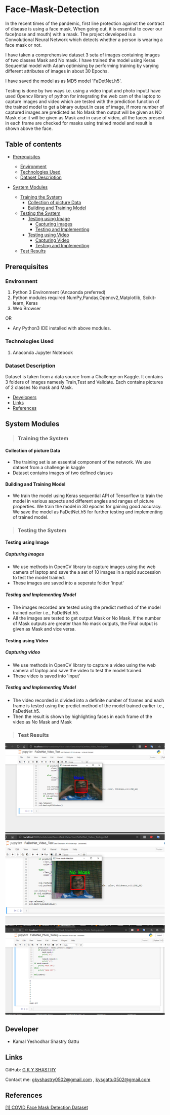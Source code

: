 # Face-Mask-Detection

In the recent times of the pandemic, first line protection against the contract of disease is using a face mask. When going out, it is essential to cover our face(nose and mouth) with a mask. The project developed is a Convolutional Neural Network which detects whether a person is wearing a face mask or not.

I have taken a comprehensive dataset 3 seta of images containing images of two classes Mask and No mask. I have trained the model using Keras Sequential model with Adam optimising by performing training by varying different attributes of images in about 30 Epochs.

I have saved the model as as MD5 model 'FaDetNet.h5'.

Testing is done by two ways i.e. using a video input and photo input.I have used Opencv library of python for integrating the web cam of the laptop to capture images and video which are tested with the prediction function of the trained model to get a binary output.In case of image, if more number of captured images are predicted as No Mask then output will be given as NO Mask else it will be given as Mask and in case of video, all the faces present in each frame are checked for masks using trained model and result is shown above the face.

## Table of contents

- [Prerequisites](#prerequisites)
    - [Environment](#environment)
    - [Technologies Used](#technologies-used)
    - [Dataset Description](#dataset-description)

- [System Modules](#modules)
    - [Training the System](#training)
        - [Collection of picture Data](#data-collection)
        - [Building and Training Model](#build)
    - [Testing the System](#testing)
        - [Testing using Image](#img-test)
            - [Capturing images](#img-capture)
            - [Testing and Implementing](#img-implem)
        - [Testing using Video](#testing)
            - [Capturing Video](#vid-capture)
            - [Testing and Implementing](#vid-implem)
    - [Test Results](#results)            

## Prerequisites <a name='prerequisites'></a>

### Environment <a name='environment'></a>

1. Python 3 Environment (Ancaonda preferred)
2. Python modules required:NumPy,Pandas,Opencv2,Matplotlib, Scikit-learn, Keras
3. Web Browser

OR
- Any Python3 IDE installed with above modules.


### Technologies Used <a name='technologies-used'></a>

1. Anaconda Jupyter Notebook

### Dataset Description <a name='dataset-description'></a>

Dataset is taken from a data source from a Challenge on Kaggle. It contains 3 folders of images namesly Train,Test and Validate. Each contains pictures of 2 classes No mask and Mask. 
- [Developers](#developers)
- [Links](#links)
- [References](#references)


## System Modules <a name='modules'></a>

> ### Training the System <a name='training'></a>

#### Collection of picture Data <a name='data-collection'></a>
- The training set is an essential component of the network. We use dataset from a challenge in kaggle
- Dataset contains images of two defined classes 

#### Building and Training Model <a name='build'></a>

- We train the model using Keras sequential API of Tensorflow to train the model in various aspects and different angles and ranges of picture properties. We train the model in 30 epochs for gaining good accuracy. We save the model as FaDetNet.h5 for further testing and implementing of trained model.


> ### Testing the System <a name='testing'></a>

#### Testing using Image <a name='img-test'></a>

##### Capturing images <a name='img-capture'></a>
- We use methods in OpenCV library to capture images using the web camera of laptop and save the a set of 10 images in a rapid succession to test the model trained.
- These images are saved into a seperate folder 'input' 

##### Testing and Implementing Model <a name='img-implem'></a>

- The images recorded are tested using the predict method of the model trained earlier i.e., FaDetNet.h5. 
- All the images are tested to get output Mask or No Mask. If the number of Mask outputs are greater than No mask outputs, the Final output is given as Mask and vice versa.

#### Testing using Video <a name='vid-test'></a>

##### Capturing video <a name='vid-capture'></a>
- We use methods in OpenCV library to capture a video using the web camera of laptop and save the video to test the model trained.
- These video is saved into 'input' 

##### Testing and Implementing Model <a name='vid-implem'></a>

- The video recorded is divided into a definite number of frames and each frame is tested using the predict method of the model trained earlier i.e., FaDetNet.h5. 
- Then the result is shown by highlighting faces in each frame of the video as No Mask and Mask

> ### Test Results <a name='results'></a>

![alt tag](https://github.com/kysgattu/Face-Mask-Detection/blob/main/Results/Mask.png)
![alt tag](https://github.com/kysgattu/Face-Mask-Detection/blob/main/Results/No%20Mask.png)
![alt tag](https://github.com/kysgattu/Face-Mask-Detection/blob/main/Results/PhotoTest.png)


## Developer <a name='developers'></a>
* Kamal Yeshodhar Shastry Gattu

## Links <a name='links'></a>

GitHub:     [G K Y SHASTRY](https://github.com/kysgattu)

Contact me:     <gkyshastry0502@gmail.com> , <kysgattu0502@gmail.com>

## References <a name='references'></a>

[[1] COVID Face Mask Detection Dataset
](https://www.kaggle.com/prithwirajmitra/covid-face-mask-detection-dataset)


